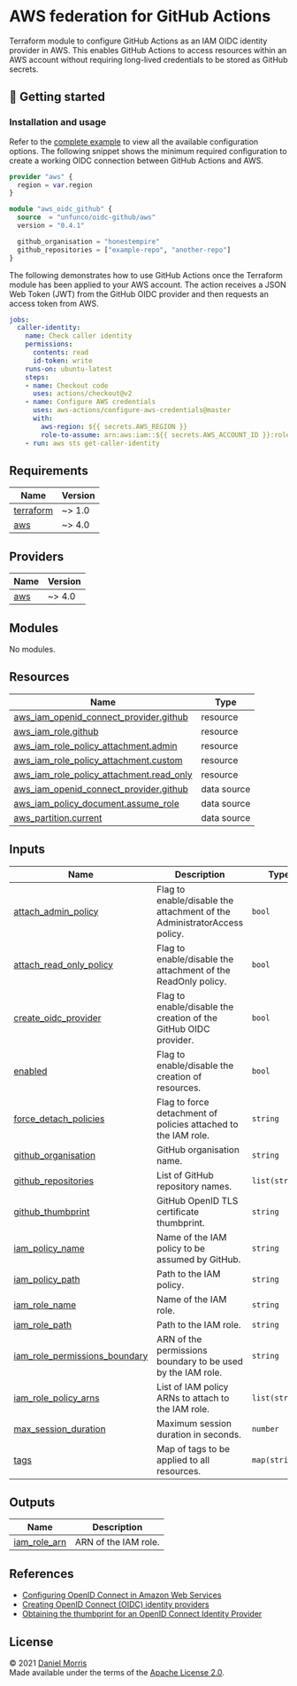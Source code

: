 # AWS federation for GitHub Actions

Terraform module to configure GitHub Actions as an IAM OIDC identity provider in
AWS. This enables GitHub Actions to access resources within an AWS account
without requiring long-lived credentials to be stored as GitHub secrets.

## 🔨 Getting started

### Installation and usage

Refer to the [complete example] to view all the available configuration options.
The following snippet shows the minimum required configuration to create a
working OIDC connection between GitHub Actions and AWS.

```terraform
provider "aws" {
  region = var.region
}

module "aws_oidc_github" {
  source  = "unfunco/oidc-github/aws"
  version = "0.4.1"

  github_organisation = "honestempire"
  github_repositories = ["example-repo", "another-repo"]
}
```

The following demonstrates how to use GitHub Actions once the Terraform module
has been applied to your AWS account. The action receives a JSON Web Token (JWT)
from the GitHub OIDC provider and then requests an access token from AWS.

```yaml
jobs:
  caller-identity:
    name: Check caller identity
    permissions:
      contents: read
      id-token: write
    runs-on: ubuntu-latest
    steps:
    - name: Checkout code
      uses: actions/checkout@v2
    - name: Configure AWS credentials
      uses: aws-actions/configure-aws-credentials@master
      with:
        aws-region: ${{ secrets.AWS_REGION }}
        role-to-assume: arn:aws:iam::${{ secrets.AWS_ACCOUNT_ID }}:role/github
    - run: aws sts get-caller-identity
```

<!-- BEGIN_TF_DOCS -->
## Requirements

| Name | Version |
|------|---------|
| <a name="requirement_terraform"></a> [terraform](#requirement\_terraform) | ~> 1.0 |
| <a name="requirement_aws"></a> [aws](#requirement\_aws) | ~> 4.0 |

## Providers

| Name | Version |
|------|---------|
| <a name="provider_aws"></a> [aws](#provider\_aws) | ~> 4.0 |

## Modules

No modules.

## Resources

| Name | Type |
|------|------|
| [aws_iam_openid_connect_provider.github](https://registry.terraform.io/providers/hashicorp/aws/latest/docs/resources/iam_openid_connect_provider) | resource |
| [aws_iam_role.github](https://registry.terraform.io/providers/hashicorp/aws/latest/docs/resources/iam_role) | resource |
| [aws_iam_role_policy_attachment.admin](https://registry.terraform.io/providers/hashicorp/aws/latest/docs/resources/iam_role_policy_attachment) | resource |
| [aws_iam_role_policy_attachment.custom](https://registry.terraform.io/providers/hashicorp/aws/latest/docs/resources/iam_role_policy_attachment) | resource |
| [aws_iam_role_policy_attachment.read_only](https://registry.terraform.io/providers/hashicorp/aws/latest/docs/resources/iam_role_policy_attachment) | resource |
| [aws_iam_openid_connect_provider.github](https://registry.terraform.io/providers/hashicorp/aws/latest/docs/data-sources/iam_openid_connect_provider) | data source |
| [aws_iam_policy_document.assume_role](https://registry.terraform.io/providers/hashicorp/aws/latest/docs/data-sources/iam_policy_document) | data source |
| [aws_partition.current](https://registry.terraform.io/providers/hashicorp/aws/latest/docs/data-sources/partition) | data source |

## Inputs

| Name | Description | Type | Default | Required |
|------|-------------|------|---------|:--------:|
| <a name="input_attach_admin_policy"></a> [attach\_admin\_policy](#input\_attach\_admin\_policy) | Flag to enable/disable the attachment of the AdministratorAccess policy. | `bool` | `false` | no |
| <a name="input_attach_read_only_policy"></a> [attach\_read\_only\_policy](#input\_attach\_read\_only\_policy) | Flag to enable/disable the attachment of the ReadOnly policy. | `bool` | `true` | no |
| <a name="input_create_oidc_provider"></a> [create\_oidc\_provider](#input\_create\_oidc\_provider) | Flag to enable/disable the creation of the GitHub OIDC provider. | `bool` | `true` | no |
| <a name="input_enabled"></a> [enabled](#input\_enabled) | Flag to enable/disable the creation of resources. | `bool` | `true` | no |
| <a name="input_force_detach_policies"></a> [force\_detach\_policies](#input\_force\_detach\_policies) | Flag to force detachment of policies attached to the IAM role. | `string` | `false` | no |
| <a name="input_github_organisation"></a> [github\_organisation](#input\_github\_organisation) | GitHub organisation name. | `string` | n/a | yes |
| <a name="input_github_repositories"></a> [github\_repositories](#input\_github\_repositories) | List of GitHub repository names. | `list(string)` | n/a | yes |
| <a name="input_github_thumbprint"></a> [github\_thumbprint](#input\_github\_thumbprint) | GitHub OpenID TLS certificate thumbprint. | `string` | `"6938fd4d98bab03faadb97b34396831e3780aea1"` | no |
| <a name="input_iam_policy_name"></a> [iam\_policy\_name](#input\_iam\_policy\_name) | Name of the IAM policy to be assumed by GitHub. | `string` | `"github"` | no |
| <a name="input_iam_policy_path"></a> [iam\_policy\_path](#input\_iam\_policy\_path) | Path to the IAM policy. | `string` | `"/"` | no |
| <a name="input_iam_role_name"></a> [iam\_role\_name](#input\_iam\_role\_name) | Name of the IAM role. | `string` | `"github"` | no |
| <a name="input_iam_role_path"></a> [iam\_role\_path](#input\_iam\_role\_path) | Path to the IAM role. | `string` | `"/"` | no |
| <a name="input_iam_role_permissions_boundary"></a> [iam\_role\_permissions\_boundary](#input\_iam\_role\_permissions\_boundary) | ARN of the permissions boundary to be used by the IAM role. | `string` | `""` | no |
| <a name="input_iam_role_policy_arns"></a> [iam\_role\_policy\_arns](#input\_iam\_role\_policy\_arns) | List of IAM policy ARNs to attach to the IAM role. | `list(string)` | `[]` | no |
| <a name="input_max_session_duration"></a> [max\_session\_duration](#input\_max\_session\_duration) | Maximum session duration in seconds. | `number` | `3600` | no |
| <a name="input_tags"></a> [tags](#input\_tags) | Map of tags to be applied to all resources. | `map(string)` | `{}` | no |

## Outputs

| Name | Description |
|------|-------------|
| <a name="output_iam_role_arn"></a> [iam\_role\_arn](#output\_iam\_role\_arn) | ARN of the IAM role. |
<!-- END_TF_DOCS -->

## References

* [Configuring OpenID Connect in Amazon Web Services]
* [Creating OpenID Connect (OIDC) identity providers]
* [Obtaining the thumbprint for an OpenID Connect Identity Provider]

## License

© 2021 [Daniel Morris](https://unfun.co)  
Made available under the terms of the [Apache License 2.0].

[Apache License 2.0]: LICENSE.md
[Complete example]: examples/complete
[Configuring OpenID Connect in Amazon Web Services]: https://docs.github.com/en/actions/deployment/security-hardening-your-deployments/configuring-openid-connect-in-amazon-web-services
[Creating OpenID Connect (OIDC) identity providers]: https://docs.aws.amazon.com/IAM/latest/UserGuide/id_roles_providers_create_oidc.html
[Make]: https://www.gnu.org/software/make/
[Obtaining the thumbprint for an OpenID Connect Identity Provider]: https://docs.aws.amazon.com/IAM/latest/UserGuide/id_roles_providers_create_oidc_verify-thumbprint.html
[Terraform]: https://www.terraform.io
